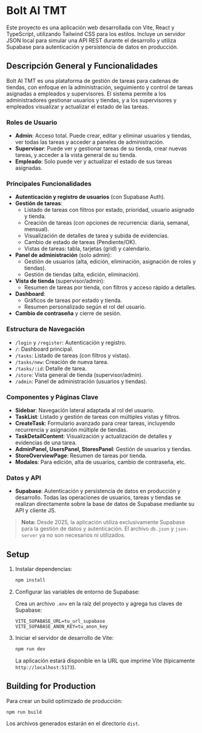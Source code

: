 # Bolt AI TMT

Este proyecto es una aplicación web desarrollada con Vite, React y TypeScript, utilizando Tailwind CSS para los estilos. Incluye un servidor JSON local para simular una API REST durante el desarrollo y utiliza Supabase para autenticación y persistencia de datos en producción.

## Descripción General y Funcionalidades

Bolt AI TMT es una plataforma de gestión de tareas para cadenas de tiendas, con enfoque en la administración, seguimiento y control de tareas asignadas a empleados y supervisores. El sistema permite a los administradores gestionar usuarios y tiendas, y a los supervisores y empleados visualizar y actualizar el estado de las tareas.

### Roles de Usuario
- **Admin**: Acceso total. Puede crear, editar y eliminar usuarios y tiendas, ver todas las tareas y acceder a paneles de administración.
- **Supervisor**: Puede ver y gestionar tareas de su tienda, crear nuevas tareas, y acceder a la vista general de su tienda.
- **Empleado**: Solo puede ver y actualizar el estado de sus tareas asignadas.

### Principales Funcionalidades
- **Autenticación y registro de usuarios** (con Supabase Auth).
- **Gestión de tareas**:
  - Listado de tareas con filtros por estado, prioridad, usuario asignado y tienda.
  - Creación de tareas (con opciones de recurrencia: diaria, semanal, mensual).
  - Visualización de detalles de tarea y subida de evidencias.
  - Cambio de estado de tareas (Pendiente/OK).
  - Vistas de tareas: tabla, tarjetas (grid) y calendario.
- **Panel de administración** (solo admin):
  - Gestión de usuarios (alta, edición, eliminación, asignación de roles y tiendas).
  - Gestión de tiendas (alta, edición, eliminación).
- **Vista de tienda** (supervisor/admin):
  - Resumen de tareas por tienda, con filtros y acceso rápido a detalles.
- **Dashboard**:
  - Gráficos de tareas por estado y tienda.
  - Resumen personalizado según el rol del usuario.
- **Cambio de contraseña** y cierre de sesión.

### Estructura de Navegación
- `/login` y `/register`: Autenticación y registro.
- `/`: Dashboard principal.
- `/tasks`: Listado de tareas (con filtros y vistas).
- `/tasks/new`: Creación de nueva tarea.
- `/tasks/:id`: Detalle de tarea.
- `/store`: Vista general de tienda (supervisor/admin).
- `/admin`: Panel de administración (usuarios y tiendas).

### Componentes y Páginas Clave
- **Sidebar**: Navegación lateral adaptada al rol del usuario.
- **TaskList**: Listado y gestión de tareas con múltiples vistas y filtros.
- **CreateTask**: Formulario avanzado para crear tareas, incluyendo recurrencia y asignación múltiple de tiendas.
- **TaskDetailContent**: Visualización y actualización de detalles y evidencias de una tarea.
- **AdminPanel, UsersPanel, StoresPanel**: Gestión de usuarios y tiendas.
- **StoreOverviewPage**: Resumen de tareas por tienda.
- **Modales**: Para edición, alta de usuarios, cambio de contraseña, etc.

### Datos y API
- **Supabase**: Autenticación y persistencia de datos en producción y desarrollo. Todas las operaciones de usuarios, tareas y tiendas se realizan directamente sobre la base de datos de Supabase mediante su API y cliente JS.

> **Nota:** Desde 2025, la aplicación utiliza exclusivamente Supabase para la gestión de datos y autenticación. El archivo `db.json` y `json-server` ya no son necesarios ni utilizados.

## Setup

1. Instalar dependencias:

   ```bash
   npm install
   ```

2. Configurar las variables de entorno de Supabase:

   Crea un archivo `.env` en la raíz del proyecto y agrega tus claves de Supabase:

   ```env
   VITE_SUPABASE_URL=tu_url_supabase
   VITE_SUPABASE_ANON_KEY=tu_anon_key
   ```

3. Iniciar el servidor de desarrollo de Vite:

   ```bash
   npm run dev
   ```

   La aplicación estará disponible en la URL que imprime Vite (típicamente `http://localhost:5173`).

## Building for Production

Para crear un build optimizado de producción:

```bash
npm run build
```

Los archivos generados estarán en el directorio `dist`.

